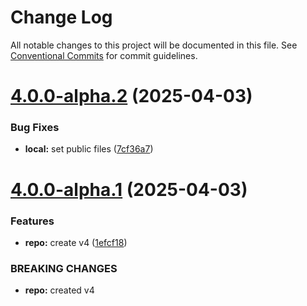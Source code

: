 # Change Log

All notable changes to this project will be documented in this file.
See [Conventional Commits](https://conventionalcommits.org) for commit guidelines.

# [4.0.0-alpha.2](https://github.com/d-zero-dev/BurgerEditor/compare/v4.0.0-alpha.1...v4.0.0-alpha.2) (2025-04-03)

### Bug Fixes

- **local:** set public files ([7cf36a7](https://github.com/d-zero-dev/BurgerEditor/commit/7cf36a7e7965f6974231dbdbead2ef8ae28b151c))

# [4.0.0-alpha.1](https://github.com/d-zero-dev/BurgerEditor/compare/v0.10.0...v4.0.0-alpha.1) (2025-04-03)

### Features

- **repo:** create v4 ([1efcf18](https://github.com/d-zero-dev/BurgerEditor/commit/1efcf18e2f59567a87c5589ae057195c31dbc0e8))

### BREAKING CHANGES

- **repo:** created v4
